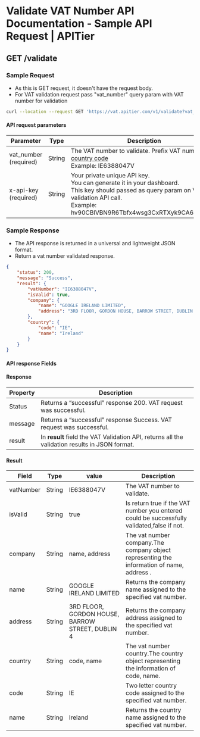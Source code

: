 # Validate VAT Number API Documentation - Sample API Request | APITier


## GET /validate

### Sample Request
* As this is GET request, it doesn't have the request body.
* For VAT validation request pass "vat_number" query param with VAT number for validation  


```bash title="Example Curl Request"
curl --location --request GET 'https://vat.apitier.com/v1/validate?vat_number=SE556656688001&x-api-key=hv90CBlVBN9R6Tbfx4wsg3CxRTXyk9CA6bvx2f11'
```

#### API request parameters

| Parameter                      | Type                 |    Description                            |
| --------------------           | -------------------- | ---------------------------------------  |
| vat_number (required)          | String          |The VAT number to validate. Prefix VAT number with [country code](vat-country-codes) <br />Example: IE6388047V       |
| x-api-key (required)           | String               |Your private unique API key.<br />You can generate it in your dashboard.<br /> This key should passed as query param on VAT validation API call.<br />Example: hv90CBlVBN9R6Tbfx4wsg3CxRTXyk9CA6bvx2f11 |



### Sample Response
* The API response is returned in a universal and lightweight JSON format.
* Return a vat number validated response.

```json title="Example Response"
{
    "status": 200,
    "message": "Success",
    "result": {
        "vatNumber": "IE6388047V",
        "isValid": true,
        "company": {
            "name": "GOOGLE IRELAND LIMITED",
            "address": "3RD FLOOR, GORDON HOUSE, BARROW STREET, DUBLIN 4"
        },
        "country": {
            "code": "IE",
            "name": "Ireland"
        }
    }
}
```

#### API response Fields
#### Response

| Property      |            Description                                                  | 
| ------------- | ------------------------------------------------------------------------ | 
| Status        |Returns a “successful” response 200. VAT request was successful.         |              
| message       |Returns a “successful” response Success. VAT request was successful.     |
| result        |In <b>result</b> field the VAT Validation API, returns all the validation results in JSON format.|


#### Result

| Field                   |     Type    |      value             |     Description                     |
| ----------------------  | ------------| ---------------------  |------------------------------------ |
| vatNumber                   |      String |IE6388047V |The VAT number to validate.              |
| isValid                 |      String |true  |Is return true if the VAT number you entered could be successfully validated,false if not.                   |
| company                |      String | name, address                 |The vat number company.The company object representing the information of name, address .                           |
| name                  |      String |GOOGLE IRELAND LIMITED      |Returns the company name assigned to the specified vat number.                                   |
| address        |      String |3RD FLOOR, GORDON HOUSE, BARROW STREET, DUBLIN 4          |Returns the company address assigned to the specified vat number.       |
| country         |      String |code, name         |The vat number country.The country object representing the information of code, name.                              |
| code   |      String |IE           |Two letter country code assigned to the specified vat number.         |
| name           |      String |Ireland          |Returns the country name assigned to the specified vat number.         |
